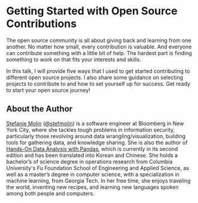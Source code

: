 # Getting Started with Open Source Contributions

The open source community is all about giving back and learning from one another. No matter how small, every contribution is valuable. And everyone can contribute something with a little bit of help. The hardest part is finding something to work on that fits your interests and skills.

In this talk, I will provide five ways that I used to get started contributing to different open source projects. I also share some guidance on selecting projects to contribute to and how to set yourself up for success. Get ready to start your open source journey!

## About the Author
[Stefanie Molin](https://stefaniemolin.com) ([@stefmolin](https://github.com/stefmolin)) is a software engineer at Bloomberg in New York City, where she tackles tough problems in information security, particularly those revolving around data wrangling/visualization, building tools for gathering data, and knowledge sharing. She is also the author of [Hands-On Data Analysis with Pandas](https://www.amazon.com/dp/1800563450/), which is currently in its second edition and has been translated into Korean and Chinese. She holds a bachelor’s of science degree in operations research from Columbia University's Fu Foundation School of Engineering and Applied Science, as well as a master’s degree in computer science, with a specialization in machine learning, from Georgia Tech. In her free time, she enjoys traveling the world, inventing new recipes, and learning new languages spoken among both people and computers.
